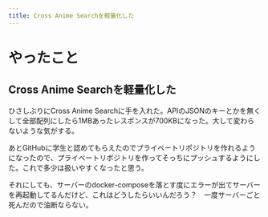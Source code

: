 ```yaml
---
title: Cross Anime Searchを軽量化した
---
```


# やったこと

## Cross Anime Searchを軽量化した

ひさしぶりにCross Anime Searchに手を入れた。APIのJSONのキーとかを無くして全部配列にしたら1MBあったレスポンスが700KBになった。大して変わらないような気がする。

あとGitHubに学生と認めてもらえたのでプライベートリポジトリを作れるようになったので、プライベートリポジトリを作ってそっちにプッシュするようにした。これで多少は扱いやすくなったと思う。

それにしても、サーバーのdocker-composeを落とす度にエラーが出てサーバーを再起動してるんだけど、これはどうしたらいいんだろう？　一度サーバーごと死んだので油断ならない。
